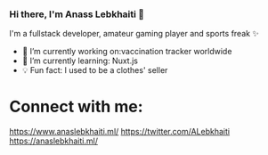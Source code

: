 ### Hi there, I'm Anass Lebkhaiti 👋

I'm a fullstack developer, amateur gaming player and sports freak ✨

  * 🔭 I’m currently working on:vaccination tracker worldwide
  * 📖 I’m currently learning: Nuxt.js
  * 💡 Fun fact: I used to be a clothes' seller

# Connect with me:
https://www.anaslebkhaiti.ml/
https://twitter.com/ALebkhaiti     https://anaslebkhaiti.ml/
<!--
**Anaslbkh/Anaslbkh** is a ✨ _special_ ✨ repository because its `README.md` (this file) appears on your GitHub profile.

Here are some ideas to get you started:

- 🔭 I’m currently working on ...
- 🌱 I’m currently learning ...
- 👯 I’m looking to collaborate on ...
- 🤔 I’m looking for help with ...
- 💬 Ask me about ...
- 📫 How to reach me: ...
- 😄 Pronouns: ...
- ⚡ Fun fact: ...
-->
